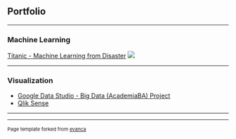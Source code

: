 ## Portfolio

---

### Machine Learning

[Titanic - Machine Learning from Disaster](/sample_page)
<img src="sfzarate-ds.github.io/titanic/titanic.png?raw=true"/>

---

### Visualization

- [Google Data Studio - Big Data (AcademiaBA) Project]((https://datastudio.google.com/reporting/0a989b37-3945-4458-9866-6b6a85762169))
- [Qlik Sense]((https://qliksensebycores.senasa.gob.ar/sense/app/15cda686-5f0e-495d-816e-abc973f69392/sheet/444e17e2-21e6-4a7f-bc74-74e7b431d99c/state/analysis))

---




---
<p style="font-size:11px">Page template forked from <a href="https://github.com/evanca/quick-portfolio">evanca</a></p>
<!-- Remove above link if you don't want to attibute -->
